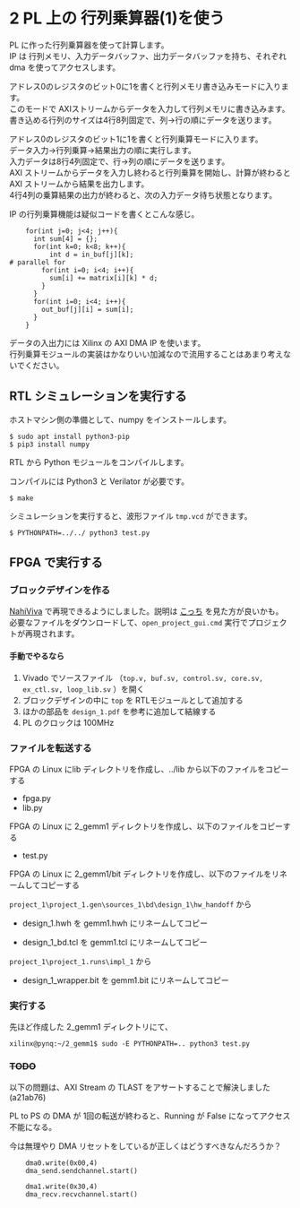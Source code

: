 # 2 PL 上の 行列乗算器(1)を使う

PL に作った行列乗算器を使って計算します。  
IP は 行列メモリ、入力データバッファ、出力データバッファを持ち、それぞれ dma を使ってアクセスします。

アドレス0のレジスタのビット0に1を書くと行列メモリ書き込みモードに入ります。  
このモードで AXIストリームからデータを入力して行列メモリに書き込みます。  
書き込める行列のサイズは4行8列固定で、列→行の順にデータを送ります。

アドレス0のレジスタのビット1に1を書くと行列乗算モードに入ります。  
データ入力→行列乗算→結果出力の順に実行します。  
入力データは8行4列固定で、行→列の順にデータを送ります。  
AXI ストリームからデータを入力し終わると行列乗算を開始し、計算が終わると AXI ストリームから結果を出力します。  
4行4列の乗算結果の出力が終わると、次の入力データ待ち状態となります。

IP の行列乗算機能は疑似コードを書くとこんな感じ。

```
    for(int j=0; j<4; j++){
      int sum[4] = {};
      for(int k=0; k<8; k++){
          int d = in_buf[j][k];
# parallel for
        for(int i=0; i<4; i++){
          sum[i] += matrix[i][k] * d;
        }
      }
      for(int i=0; i<4; i++){
        out_buf[j][i] = sum[i];
      }
    }
```

データの入出力には Xilinx の AXI DMA IP を使います。  
行列乗算モジュールの実装はかなりいい加減なので流用することはあまり考えないでください。

## RTL シミュレーションを実行する

ホストマシン側の準備として、numpy をインストールします。

```
$ sudo apt install python3-pip
$ pip3 install numpy
```

RTL から Python モジュールをコンパイルします。

コンパイルには Python3 と Verilator が必要です。

```
$ make
```

シミュレーションを実行すると、波形ファイル `tmp.vcd` ができます。

```
$ PYTHONPATH=../../ python3 test.py
```

## FPGA で実行する

### ブロックデザインを作る

[NahiViva](https://github.com/tokuden/NahiViva) で再現できるようにしました。説明は [こっち](http://nahitafu.cocolog-nifty.com/nahitafu/2019/05/post-2cfa5c.html) を見た方が良いかも。  
必要なファイルをダウンロードして、```open_project_gui.cmd``` 実行でプロジェクトが再現されます。

#### 手動でやるなら

1. Vivado でソースファイル （`top.v, buf.sv, control.sv, core.sv, ex_ctl.sv, loop_lib.sv` ）を開く
2. ブロックデザインの中に `top` を RTLモジュールとして追加する
3. ほかの部品を `design_1.pdf` を参考に追加して結線する
4. PL のクロックは 100MHz

### ファイルを転送する

FPGA の Linux にlib ディレクトリを作成し、../lib から以下のファイルをコピーする

- fpga.py
- lib.py

FPGA の Linux に 2_gemm1 ディレクトリを作成し、以下のファイルをコピーする

- test.py

FPGA の Linux に 2_gemm1/bit ディレクトリを作成し、以下のファイルをリネームしてコピーする

`project_1\project_1.gen\sources_1\bd\design_1\hw_handoff` から

- design_1.hwh を gemm1.hwh にリネームしてコピー

- design_1_bd.tcl を gemm1.tcl にリネームしてコピー

`project_1\project_1.runs\impl_1` から

- design_1_wrapper.bit を gemm1.bit にリネームしてコピー

### 実行する

先ほど作成した 2_gemm1 ディレクトリにて、

```
xilinx@pynq:~/2_gemm1$ sudo -E PYTHONPATH=.. python3 test.py
```

### ~~TODO~~

以下の問題は、AXI Stream の TLAST をアサートすることで解決しました (a21ab76)

PL to PS の DMA が 1回の転送が終わると、Running が False になってアクセス不能になる。

今は無理やり DMA リセットをしているが正しくはどうすべきなんだろうか？

```
    dma0.write(0x00,4)
    dma_send.sendchannel.start()

    dma1.write(0x30,4)
    dma_recv.recvchannel.start()
```


